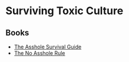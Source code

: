 # Surviving Toxic Culture

## Books

* [The Asshole Survival Guide](https://a.co/d/7ubHyaL)
* [The No Asshole Rule](https://a.co/d/coG9BVK)
